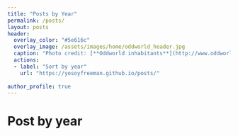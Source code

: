 ```yaml
---
title: "Posts by Year"
permalink: /posts/
layout: posts
header:
  overlay_color: "#5e616c"
  overlay_image: /assets/images/home/oddworld_header.jpg
  caption: "Photo credit: [**Oddworld inhabitants**](http://www.oddworld.com/)"
  actions:
  - label: "Sort by year"
    url: "https://yosoyfreeman.github.io/posts/"
      
author_profile: true
---
```

# Post by year

